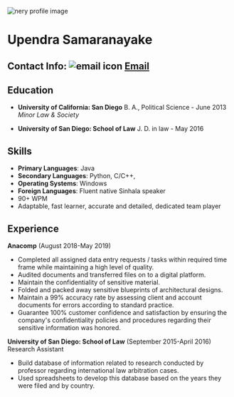 ![nery profile image](profile.jpeg)
# Upendra Samaranayake
## Contact Info: ![email icon](Mail-icon.png) [Email](mailto:usamaranayake@miracosta.edu)


## Education

 - **University of California: San Diego**
B. A., Political Science - June 2013
*Minor Law & Society*

- **University of San Diego: School of Law**
J. D. in law - May 2016

## Skills
- **Primary Languages**: Java
- **Secondary Languages**: Python, C/C++,
- **Operating Systems**: Windows
- **Foreign Languages**:  Fluent native Sinhala speaker
- 90+ WPM
- Adaptable, fast learner, accurate and detailed, dedicated team player

## Experience
**Anacomp** (August 2018-May 2019)
- Completed all assigned data entry requests / tasks within required time frame while maintaining a high level of quality.
- Audited documents and transferred files on to a digital platform.
- Maintain the confidentiality of sensitive material.
- Folded and packed away sensitive blueprints of architectural designs.
- Maintain a 99% accuracy rate by assessing client and account documents for errors according to standard practice.
- Guarantee 100% customer confidence and satisfaction by ensuring the company's confidentiality policies and procedures regarding their sensitive information was honored.

 **University of San Diego: School of Law** (September 2015-April 2016)
Research Assistant
- Build database of information related to research conducted by professor regarding international law arbitration cases.
- Used spreadsheets to develop this database based on the years they were filed and by country.
